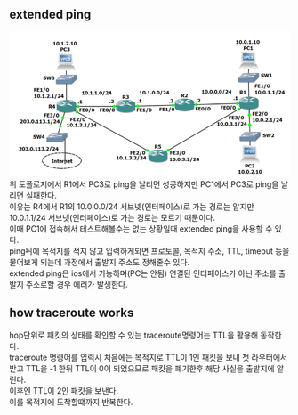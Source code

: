 ## extended ping
![](src/extended_ping.png)
위 토폴로지에서 R1에서 PC3로 ping을 날리면 성공하지만 PC1에서 PC3로 ping을 날리면 실패한다.  
이유는 R4에서 R1의 10.0.0.0/24 서브넷(인터페이스)로 가는 경로는 알지만 10.0.1.1/24 서브넷(인터페이스)로 가는 경로는 모르기 때문이다.  
이때 PC1에 접속해서 테스트해볼수는 없는 상황일때 extended ping을 사용할 수 있다.  
ping뒤에 목적지를 적지 않고 입력하게되면 프로토콜, 목적지 주소, TTL, timeout 등을 물어보게 되는데 과정에서 출발지 주소도 정해줄수 있다.  
extended ping은 ios에서 가능하며(PC는 안됨) 연결된 인터페이스가 아닌 주소를 출발지 주소로할 경우 에러가 발생한다.  


## how traceroute works
hop단위로 패킷의 상태를 확인할 수 있는 traceroute명령어는 TTL을 활용해 동작한다.  
traceroute 명령어를 입력시 처음에는 목적지로 TTL이 1인 패킷을 보내 첫 라우터에서 받고 TTL을 -1 한뒤 TTL이 0이 되었으므로 패킷을 폐기한후 해당 사실을 출발지에 알린다.  
이후엔 TTL이 2인 패킷을 보낸다.  
이를 목적지에 도착할떄까지 반복한다.